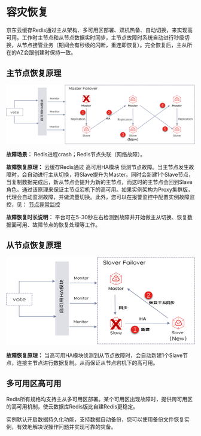 # 容灾恢复

京东云缓存Redis通过主从架构、多可用区部署、双机热备、自动切换，来实现高可用。工作时主节点和从节点数据实时同步，主节点故障时系统自动进行秒级切换，从节点接管业务（期间会有秒级的闪断，重连即恢复）。完全恢复后，主从所在的AZ会跟创建时保持一致。


## 主节点恢复原理

![](../../../../image/Redis/Benefits-1.png)


**故障场景：** Redis进程crash；Redis节点失联（网络故障）。

**故障恢复原理：** 云缓存Redis通过 高可用HA模块 侦测节点故障。当主节点发生故障时，会自动进行主从切换，将Slave提升为Master。同时会新建1个Slave节点，当复制数据完成后，新从节点会提升为新的主节点，而这时的主节点会回到Slave角色。通过该原理来保证主节点宕机下的高可用。如果实例架构为Proxy集群版，代理会自动监测故障，并做流量切换。此外，您可以在报警监控中配置实例故障监控，见：   [节点异常监控](https://docs.jdcloud.com/cn/jcs-for-redis/node-notice)

**故障恢复时长说明：** 平台可在5-30秒左右检测到故障并开始做主从切换、恢复数据面可用、故障节点的恢复处理等工作。


## 从节点恢复原理

![](../../../../image/Redis/Benefits-2.png)

**故障恢复原理：**  当高可用HA模块侦测到从节点故障时，会自动新建1个Slave节点，连接主节点进行数据复制。从而保证从节点宕机下的高可用。

## 多可用区高可用

Redis所有规格均支持主从多可用区部署。某个可用区出现故障时，提供跨可用区的高可用机制，使云数据库Redis版比自建Redis更稳定。

实例默认开启数据持久化功能，支持数据自动备份，您可以使用备份文件恢复实例，有效地解决误操作问题并实现可靠的灾备。
